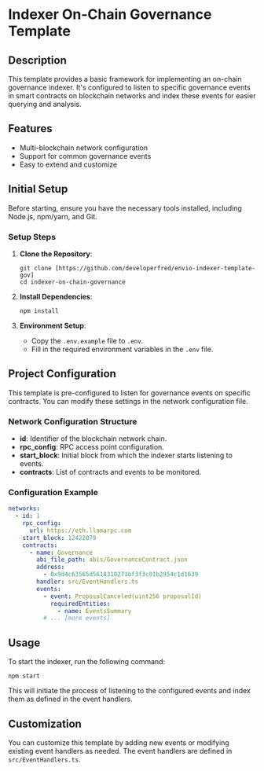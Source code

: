 
# Indexer On-Chain Governance Template

## Description
This template provides a basic framework for implementing an on-chain governance indexer. It's configured to listen to specific governance events in smart contracts on blockchain networks and index these events for easier querying and analysis.

## Features
- Multi-blockchain network configuration
- Support for common governance events
- Easy to extend and customize

## Initial Setup
Before starting, ensure you have the necessary tools installed, including Node.js, npm/yarn, and Git.

### Setup Steps
1. **Clone the Repository**: 
   ```
   git clone [https://github.com/developerfred/envio-indexer-template-gov]
   cd indexer-on-chain-governance
   ```

2. **Install Dependencies**:
   ```
   npm install
   ```

3. **Environment Setup**:
   - Copy the `.env.example` file to `.env`.
   - Fill in the required environment variables in the `.env` file.

## Project Configuration
This template is pre-configured to listen for governance events on specific contracts. You can modify these settings in the network configuration file.

### Network Configuration Structure
- **id**: Identifier of the blockchain network chain.
- **rpc_config**: RPC access point configuration.
- **start_block**: Initial block from which the indexer starts listening to events.
- **contracts**: List of contracts and events to be monitored.

### Configuration Example

```yaml
networks:
  - id: 1
    rpc_config:
      url: https://eth.llamarpc.com
    start_block: 12422079
    contracts:
      - name: Governance
        abi_file_path: abis/GovernanceContract.json
        address:
          - 0x9d4c63565d5618310271bf3f3c01b2954c1d1639
        handler: src/EventHandlers.ts
        events:
          - event: ProposalCanceled(uint256 proposalId)
            requiredEntities:
              - name: EventsSummary
          # ... [more events]
```

## Usage
To start the indexer, run the following command:
```
npm start
```
This will initiate the process of listening to the configured events and index them as defined in the event handlers.

## Customization
You can customize this template by adding new events or modifying existing event handlers as needed. The event handlers are defined in `src/EventHandlers.ts`.

